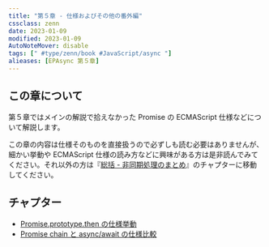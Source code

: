 ```yaml
---
title: "第５章 - 仕様およびその他の番外編"
cssclass: zenn
date: 2023-01-09
modified: 2023-01-09
AutoNoteMover: disable
tags: [" #type/zenn/book #JavaScript/async "]
alieases: [EPAsync 第５章]
---
```


## この章について

第５章ではメインの解説で拾えなかった Promise の ECMAScript 仕様などについて解説します。

この章の内容は仕様そのものを直接扱うので必ずしも読む必要はありませんが、細かい挙動や ECMAScript 仕様の読み方などに興味がある方は是非読んでみてください。それ以外の方は『[総括 - 非同期処理のまとめ](y-epasync-conclusion)』のチャプターに移動してください。

## チャプター

- [Promise.prototype.then の仕様挙動](m-epasync-promise-prototype-then)
- [Promise chain と async/await の仕様比較](n-epasync-promise-spec-compare)

